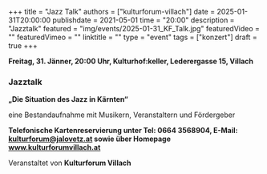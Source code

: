 +++
title = "Jazz Talk"
authors = ["kulturforum-villach"]
date = 2025-01-31T20:00:00
publishdate = 2021-05-01
time = "20:00"
description = "Jazztalk"
featured = "img/events/2025-01-31_KF_Talk.jpg"
featuredVideo = ""
featuredVimeo = ""
linktitle = ""
type = "event"
tags = ["konzert"]
draft = true
+++

**Freitag, 31. Jänner, 20:00 Uhr, Kulturhof:keller, Lederergasse 15, Villach**

### Jazztalk

**„Die Situation des Jazz in Kärnten“**

eine Bestandaufnahme mit Musikern, Veranstaltern und Fördergeber

**Telefonische Kartenreservierung unter Tel: 0664 3568904, E-Mail: kulturforum@jalovetz.at sowie über Homepage www.kulturforumvillach.at**

Veranstaltet von **Kulturforum Villach**
